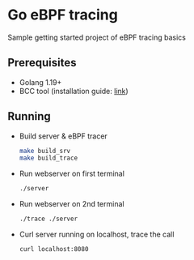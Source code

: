 # Go eBPF tracing

Sample getting started project of eBPF tracing basics 

## Prerequisites

* Golang 1.19+
* BCC tool (installation guide: [link](https://github.com/iovisor/bcc/blob/master/INSTALL.md))

## Running

* Build server & eBPF tracer   
    ```sh
    make build_srv
    make build_trace
    ```

* Run webserver on first terminal
    ```sh
    ./server
    ```

* Run webserver on 2nd terminal
    ```sh
    ./trace ./server
    ```

* Curl server running on localhost, trace the call
    ```
    curl localhost:8080
    ```